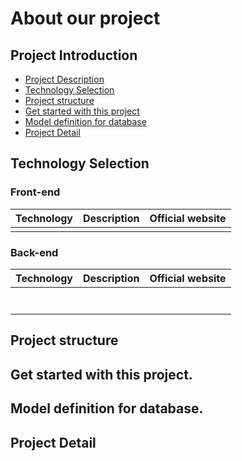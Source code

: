 # About our project

## Project Introduction
- [Project Description](#Project-description)
- [Technology Selection](#technology-selection)
- [Project structure](#project-structure)
- [Get started with this project](#get-started-with-this-project)
- [Model definition for database](#model-definition-for-database)
- [Project Detail](#project-detail)

## Technology Selection

### Front-end
|     Technology     |        Description       |                Official website                |
| :----------------: | :----------------------: | :--------------------------------------------: |
|                    |                          |                                                |

### Back-end
|     Technology     |        Description       |                Official website                |
| :----------------: | :----------------------: | :--------------------------------------------: |
|                    |                          |                                                |
|                    |                          |                                                |
|                    |                          |                                                |
|                    |                          |                                                |
|                    |                          |                                                |
|                    |                          |                                                |
|                    |                          |                                                |

## Project structure

## Get started with this project.

## Model definition for database.

## Project Detail